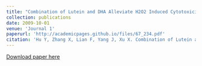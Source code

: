 ```yaml
---
title: "Combination of Lutein and DHA Alleviate H2O2 Induced Cytotoxicity in PC12 Cells by Regulating the MAPK Pathway"
collection: publications
date: 2009-10-01
venue: 'Journal 1'
paperurl: 'http://academicpages.github.io/files/67_234.pdf'
citation: 'Hu Y, Zhang X, Lian F, Yang J, Xu X. Combination of Lutein and DHA Alleviate H2O2 Induced Cytotoxicity in PC12 Cells by Regulating the MAPK Pathway. J Nutr Sci Vitaminol (Tokyo). 2021;67(4):234-242. doi: 10.3177/jnsv.67.234. PMID: 34470998.'
---
```

[Download paper here](http://academicpages.github.io/files/67_234.pdf)
